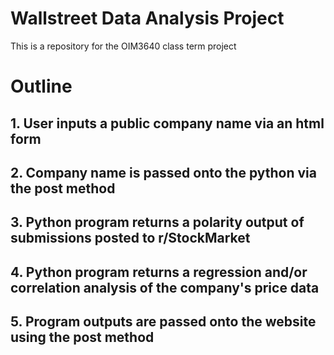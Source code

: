 # Wallstreet Data Analysis Project
This is a repository for the OIM3640 class term project 

# Outline 

## 1. User inputs a public company name via an html form 

## 2. Company name is passed onto the python via the post method 

## 3. Python program returns a polarity output of submissions posted to r/StockMarket 

## 4. Python program returns a regression and/or correlation analysis of the company's price data 

## 5. Program outputs are passed onto the website using the post method 



